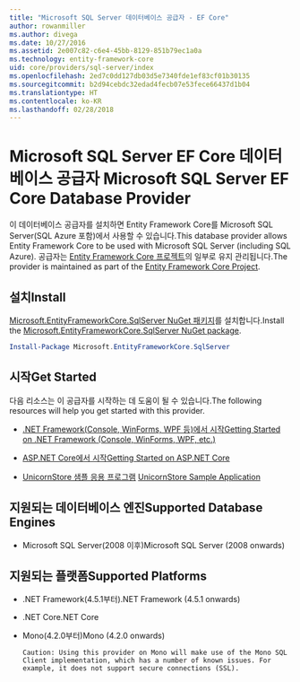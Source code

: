```yaml
---
title: "Microsoft SQL Server 데이터베이스 공급자 - EF Core"
author: rowanmiller
ms.author: divega
ms.date: 10/27/2016
ms.assetid: 2e007c82-c6e4-45bb-8129-851b79ec1a0a
ms.technology: entity-framework-core
uid: core/providers/sql-server/index
ms.openlocfilehash: 2ed7c0dd127db03d5e7340fde1ef83cf01b30135
ms.sourcegitcommit: b2d94cebdc32edad4fecb07e53fece66437d1b04
ms.translationtype: HT
ms.contentlocale: ko-KR
ms.lasthandoff: 02/28/2018
---
```

# <a name="microsoft-sql-server-ef-core-database-provider"></a><span data-ttu-id="0043e-102">Microsoft SQL Server EF Core 데이터베이스 공급자 </span><span class="sxs-lookup"><span data-stu-id="0043e-102">Microsoft SQL Server EF Core Database Provider</span></span>

<span data-ttu-id="0043e-103">이 데이터베이스 공급자를 설치하면 Entity Framework Core를 Microsoft SQL Server(SQL Azure 포함)에서 사용할 수 있습니다.</span><span class="sxs-lookup"><span data-stu-id="0043e-103">This database provider allows Entity Framework Core to be used with Microsoft SQL Server (including SQL Azure).</span></span> <span data-ttu-id="0043e-104">공급자는 [Entity Framework Core 프로젝트](https://github.com/aspnet/EntityFrameworkCore)의 일부로 유지 관리됩니다.</span><span class="sxs-lookup"><span data-stu-id="0043e-104">The provider is maintained as part of the [Entity Framework Core Project](https://github.com/aspnet/EntityFrameworkCore).</span></span>

## <a name="install"></a><span data-ttu-id="0043e-105">설치</span><span class="sxs-lookup"><span data-stu-id="0043e-105">Install</span></span>

<span data-ttu-id="0043e-106">[Microsoft.EntityFrameworkCore.SqlServer NuGet 패키지](https://www.nuget.org/packages/Microsoft.EntityFrameworkCore.SqlServer/)를 설치합니다.</span><span class="sxs-lookup"><span data-stu-id="0043e-106">Install the [Microsoft.EntityFrameworkCore.SqlServer NuGet package](https://www.nuget.org/packages/Microsoft.EntityFrameworkCore.SqlServer/).</span></span>

``` powershell
Install-Package Microsoft.EntityFrameworkCore.SqlServer
```

## <a name="get-started"></a><span data-ttu-id="0043e-107">시작</span><span class="sxs-lookup"><span data-stu-id="0043e-107">Get Started</span></span>

<span data-ttu-id="0043e-108">다음 리소스는 이 공급자를 시작하는 데 도움이 될 수 있습니다.</span><span class="sxs-lookup"><span data-stu-id="0043e-108">The following resources will help you get started with this provider.</span></span>
* [<span data-ttu-id="0043e-109">.NET Framework(Console, WinForms, WPF 등)에서 시작</span><span class="sxs-lookup"><span data-stu-id="0043e-109">Getting Started on .NET Framework (Console, WinForms, WPF, etc.)</span></span>](../../get-started/full-dotnet/index.md)

* [<span data-ttu-id="0043e-110">ASP.NET Core에서 시작</span><span class="sxs-lookup"><span data-stu-id="0043e-110">Getting Started on ASP.NET Core</span></span>](../../get-started/aspnetcore/index.md)

* <span data-ttu-id="0043e-111">[UnicornStore 샘플 응용 프로그램](https://github.com/rowanmiller/UnicornStore/tree/master/UnicornStore) </span><span class="sxs-lookup"><span data-stu-id="0043e-111">[UnicornStore Sample Application](https://github.com/rowanmiller/UnicornStore/tree/master/UnicornStore)</span></span>

## <a name="supported-database-engines"></a><span data-ttu-id="0043e-112">지원되는 데이터베이스 엔진</span><span class="sxs-lookup"><span data-stu-id="0043e-112">Supported Database Engines</span></span>

* <span data-ttu-id="0043e-113">Microsoft SQL Server(2008 이후)</span><span class="sxs-lookup"><span data-stu-id="0043e-113">Microsoft SQL Server (2008 onwards)</span></span>

## <a name="supported-platforms"></a><span data-ttu-id="0043e-114">지원되는 플랫폼</span><span class="sxs-lookup"><span data-stu-id="0043e-114">Supported Platforms</span></span>

* <span data-ttu-id="0043e-115">.NET Framework(4.5.1부터)</span><span class="sxs-lookup"><span data-stu-id="0043e-115">.NET Framework (4.5.1 onwards)</span></span>

* <span data-ttu-id="0043e-116">.NET Core</span><span class="sxs-lookup"><span data-stu-id="0043e-116">.NET Core</span></span>

* <span data-ttu-id="0043e-117">Mono(4.2.0부터)</span><span class="sxs-lookup"><span data-stu-id="0043e-117">Mono (4.2.0 onwards)</span></span>

      Caution: Using this provider on Mono will make use of the Mono SQL Client implementation, which has a number of known issues. For example, it does not support secure connections (SSL).

